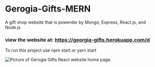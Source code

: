 # Gerogia-Gifts-MERN

A gift shop website that is powerder by Mongo, Express, React.js, and Node.js

### view the website at: https://georgia-gifts.herokuapp.com/d

To run this project use npm start or yarn start 

<img href="https://github.com/transformerjnm/Gerogia-Gifts-MERN/blob/main/GeorgiaGiftsMERN.JPG" alt="Picture of Gerogia Gifts React website home page." />
